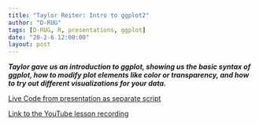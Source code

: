 ```yaml
---
title: "Taylor Reiter: Intro to ggplot2"
author: "D-RUG"
tags: [D-RUG, R, presentations, ggplot]
date: "20-2-6 12:00:00"
layout: post
---
```


**_Taylor gave us an introduction to ggplot, showing us the basic syntax of ggplot, how to modify plot elements like color or transparency, and how to try out different visualizations for your data._**

[Live Code from presentation as separate script](https://www.dl.dropboxusercontent.com/s/qwgm5oi8vl8k4r6/teaching_livecode.R?dl=0)

[Link to the YouTube lesson recording](https://www.youtube.com/watch?v=qQy8vw43kl0&feature=youtu.be)
